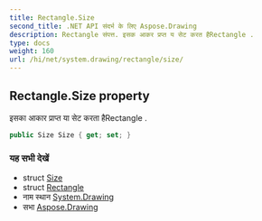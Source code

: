 ```yaml
---
title: Rectangle.Size
second_title: .NET API संदर्भ के लिए Aspose.Drawing
description: Rectangle संपत्त. इसक आकर प्रप्त य सेट करत हैRectangle .
type: docs
weight: 160
url: /hi/net/system.drawing/rectangle/size/
---
```

## Rectangle.Size property

इसका आकार प्राप्त या सेट करता हैRectangle .

```csharp
public Size Size { get; set; }
```

### यह सभी देखें

* struct [Size](../../size/)
* struct [Rectangle](../)
* नाम स्थान [System.Drawing](../../rectangle/)
* सभा [Aspose.Drawing](../../../)



